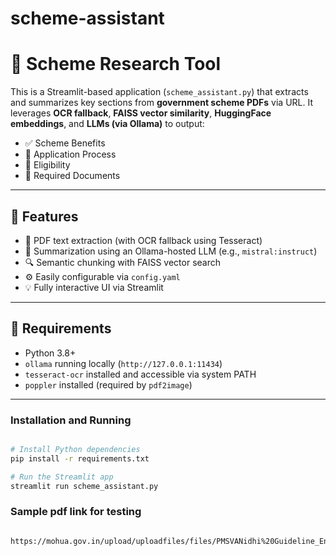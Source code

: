 # scheme-assistant
# 📘 Scheme Research Tool

This is a Streamlit-based application (`scheme_assistant.py`) that extracts and summarizes key sections from **government scheme PDFs** via URL. It leverages **OCR fallback**, **FAISS vector similarity**, **HuggingFace embeddings**, and **LLMs (via Ollama)** to output:

- ✅ Scheme Benefits  
- 📝 Application Process  
- 🎯 Eligibility  
- 📄 Required Documents

---

## 🚀 Features

- 🧾 PDF text extraction (with OCR fallback using Tesseract)
- 🧠 Summarization using an Ollama-hosted LLM (e.g., `mistral:instruct`)
- 🔍 Semantic chunking with FAISS vector search
- ⚙️ Easily configurable via `config.yaml`
- 💡 Fully interactive UI via Streamlit

---

## 🧰 Requirements

- Python 3.8+
- `ollama` running locally (`http://127.0.0.1:11434`)
- `tesseract-ocr` installed and accessible via system PATH
- `poppler` installed (required by `pdf2image`)

---

### Installation and Running

```bash

# Install Python dependencies
pip install -r requirements.txt

# Run the Streamlit app
streamlit run scheme_assistant.py

```

### Sample pdf link for testing

```bash

https://mohua.gov.in/upload/uploadfiles/files/PMSVANidhi%20Guideline_English.pdf

```
